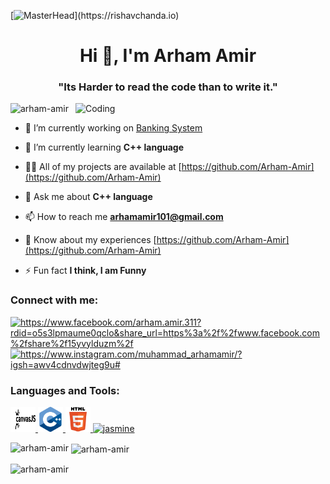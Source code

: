 [![MasterHead](https://1.bp.blogspot.com/-7A4WynwLsM...)](https://rishavchanda.io)
<h1 align="center">Hi 👋, I'm Arham Amir</h1>
<h3 align="center">"Its Harder to read the code than to write it."</h3>
<img align="right" alt="Coding" width="400" src="https://giphy.com/gifs/DronaHQ-nocode-lowcode-dronahq-2QpnSwLwr9fkDtiN4m">

<p align="left"> <img src="https://komarev.com/ghpvc/?username=arham-amir&label=Profile%20views&color=0e75b6&style=flat" alt="arham-amir" /> </p>

- 🔭 I’m currently working on [Banking System](https://github.com/Arham-Amir/Lab-Project)

- 🌱 I’m currently learning **C++ language**

- 👨‍💻 All of my projects are available at [https://github.com/Arham-Amir](https://github.com/Arham-Amir)

- 💬 Ask me about **C++ language**

- 📫 How to reach me **arhamamir101@gmail.com**

- 📄 Know about my experiences [https://github.com/Arham-Amir](https://github.com/Arham-Amir)

- ⚡ Fun fact **I think, I am Funny**

<h3 align="left">Connect with me:</h3>
<p align="left">
<a href="https://fb.com/https://www.facebook.com/arham.amir.311?rdid=o5s3lpmaume0qclo&share_url=https%3a%2f%2fwww.facebook.com%2fshare%2f15yvylduzm%2f" target="blank"><img align="center" src="https://raw.githubusercontent.com/rahuldkjain/github-profile-readme-generator/master/src/images/icons/Social/facebook.svg" alt="https://www.facebook.com/arham.amir.311?rdid=o5s3lpmaume0qclo&share_url=https%3a%2f%2fwww.facebook.com%2fshare%2f15yvylduzm%2f" height="30" width="40" /></a>
<a href="https://instagram.com/https://www.instagram.com/muhammad_arhamamir/?igsh=awv4cdnvdwjteg9u#" target="blank"><img align="center" src="https://raw.githubusercontent.com/rahuldkjain/github-profile-readme-generator/master/src/images/icons/Social/instagram.svg" alt="https://www.instagram.com/muhammad_arhamamir/?igsh=awv4cdnvdwjteg9u#" height="30" width="40" /></a>
</p>

<h3 align="left">Languages and Tools:</h3>
<p align="left"> <a href="https://canvasjs.com" target="_blank" rel="noreferrer"> <img src="https://raw.githubusercontent.com/Hardik0307/Hardik0307/master/assets/canvasjs-charts.svg" alt="canvasjs" width="40" height="40"/> </a> <a href="https://www.w3schools.com/cpp/" target="_blank" rel="noreferrer"> <img src="https://raw.githubusercontent.com/devicons/devicon/master/icons/cplusplus/cplusplus-original.svg" alt="cplusplus" width="40" height="40"/> </a> <a href="https://www.w3.org/html/" target="_blank" rel="noreferrer"> <img src="https://raw.githubusercontent.com/devicons/devicon/master/icons/html5/html5-original-wordmark.svg" alt="html5" width="40" height="40"/> </a> <a href="https://jasmine.github.io/" target="_blank" rel="noreferrer"> <img src="https://www.vectorlogo.zone/logos/jasmine/jasmine-icon.svg" alt="jasmine" width="40" height="40"/> </a> </p>

<p><img align="left" src="https://github-readme-stats.vercel.app/api/top-langs?username=arham-amir&show_icons=true&locale=en&layout=compact" alt="arham-amir" /></p>

<p>&nbsp;<img align="center" src="https://github-readme-stats.vercel.app/api?username=arham-amir&show_icons=true&locale=en" alt="arham-amir" /></p>

<p><img align="center" src="https://github-readme-streak-stats.herokuapp.com/?user=arham-amir&" alt="arham-amir" /></p>
